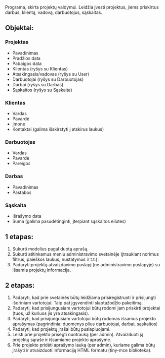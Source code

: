 Programa, skirta projektų valdymui. Leidžia įvesti projektus, jiems priskirtus darbus, klientą, vadovą, darbuotojus, sąskaitas.

## Objektai:

### Projektas
* Pavadinimas
* Pradžios data
* Pabaigos data
* Klientas (ryšys su Klientas)
* Atsakingasis/vadovas (ryšys su User)
* Darbuotojai (ryšys su Darbuotojas)
* Darbai (ryšys su Darbas)
* Sąskaitos (ryšys su Sąskaita)


### Klientas
* Vardas
* Pavardė
* Įmonė
* Kontaktai (galima išskirstyti į atskirus laukus)


### Darbuotojas
* Vardas
* Pavardė
* Pareigos


### Darbas
* Pavadinimas
* Pastabos


### Sąskaita
* Išrašymo data
* Suma
(galima pasudėtinginti, įterpiant sąskaitos eilutes)


## 1 etapas:
1. Sukurti modelius pagal duotą aprašą.
2. Sukurti atitinkamus meniu administravimo svetainėje (įtraukiant norimus filtrus, paieškos laukus, nustatymus ir t.t.).
2. Padaryti projektų atvaizdavimo puslapį (ne administravimo puslapyje) su išsamia projektų informacija.

## 2 etapas:
1. Padaryti, kad prie svetainės būtų leidžiama prisiregistruoti ir prisijungti išoriniam vartotojui. Taip pat įgyvendinti slaptažodžio pakeitimą.
2. Padaryti, kad prisijungusiam vartotojui būtų rodomi jam priskirti projektai (tuos, už kuriuos jis yra atsakingasis).
3. Padaryti, kad prisijungusiam vartotojui būtų rodomas išsamus projekto aprašymas (pagrindiniai duomenys plius darbuotojai, darbai, sąskaitos)
4. Padaryti, kad projektų įrašai būtų puslapiuojami.
5. Leisti prie projekto prisegti nuotrauką (per admin). Atvaizduoti ją projektų sąraše ir išsamiame projekto aprašyme.
6. Prie projekto pridėti aprašymo lauką (per admin), kuriame galima būtų įrašyti ir atvaizduoti informaciją HTML formatu (tiny-mce biblioteka).